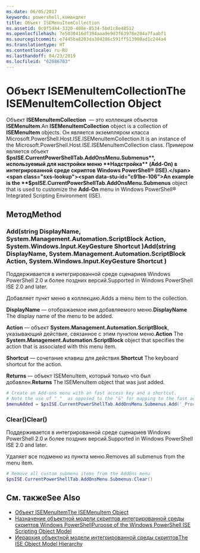 ```yaml
---
ms.date: 06/05/2017
keywords: powershell,командлет
title: Объект ISEMenuItemCollection
ms.assetid: 0c0f5484-3320-408e-8534-5bd1c8e48512
ms.openlocfilehash: 7e5030416df394aaa9e9d3f63978e204a7faabf1
ms.sourcegitcommit: e7445ba8203da304286c591ff513900ad1c244a4
ms.translationtype: HT
ms.contentlocale: ru-RU
ms.lasthandoff: 04/23/2019
ms.locfileid: "62086703"
---
```

# <a name="the-isemenuitemcollection-object"></a><span data-ttu-id="c91be-103">Объект ISEMenuItemCollection</span><span class="sxs-lookup"><span data-stu-id="c91be-103">The ISEMenuItemCollection Object</span></span>

<span data-ttu-id="c91be-104">Объект **ISEMenuItemCollection**  — это коллекция объектов **ISEMenuItem**.</span><span class="sxs-lookup"><span data-stu-id="c91be-104">An **ISEMenuItemCollection** object is a collection of **ISEMenuItem** objects.</span></span> <span data-ttu-id="c91be-105">Он является экземпляром класса Microsoft.PowerShell.Host.ISE.ISEMenuItemCollection.</span><span class="sxs-lookup"><span data-stu-id="c91be-105">It is an instance of the Microsoft.PowerShell.Host.ISE.ISEMenuItemCollection class.</span></span> <span data-ttu-id="c91be-106">Примером является объект **$psISE.CurrentPowerShellTab.AddOnsMenu.Submenus**, используемый для настройки меню **Надстройка** (Add-On) в интегрированной среде скриптов Windows PowerShell® (ISE).</span><span class="sxs-lookup"><span data-stu-id="c91be-106">An example is the **$psISE.CurrentPowerShellTab.AddOnsMenu.Submenus** object that is used to customize the **Add-On** menu in Windows PowerShell® Integrated Scripting Environment (ISE).</span></span>

## <a name="method"></a><span data-ttu-id="c91be-107">Метод</span><span class="sxs-lookup"><span data-stu-id="c91be-107">Method</span></span>

### <a name="addstring-displayname-systemmanagementautomationscriptblock-action-systemwindowsinputkeygesture-shortcut-"></a><span data-ttu-id="c91be-108">Add\(string DisplayName, System.Management.Automation.ScriptBlock Action, System.Windows.Input.KeyGesture Shortcut \)</span><span class="sxs-lookup"><span data-stu-id="c91be-108">Add\(string DisplayName, System.Management.Automation.ScriptBlock Action, System.Windows.Input.KeyGesture Shortcut \)</span></span>

<span data-ttu-id="c91be-109">Поддерживается в интегрированной среде сценариев Windows PowerShell 2.0 и более поздних версий.</span><span class="sxs-lookup"><span data-stu-id="c91be-109">Supported in Windows PowerShell ISE 2.0 and later.</span></span>

<span data-ttu-id="c91be-110">Добавляет пункт меню в коллекцию.</span><span class="sxs-lookup"><span data-stu-id="c91be-110">Adds a menu item to the collection.</span></span>

<span data-ttu-id="c91be-111">**DisplayName** — отображаемое имя добавляемого меню.</span><span class="sxs-lookup"><span data-stu-id="c91be-111">**DisplayName** The display name of the menu to be added.</span></span>

<span data-ttu-id="c91be-112">**Action** — объект **System.Management.Automation.ScriptBlock**, указывающий действие, связанное с этим пунктом меню.</span><span class="sxs-lookup"><span data-stu-id="c91be-112">**Action** The **System.Management.Automation.ScriptBlock** object that specifies the action that is associated with this menu item.</span></span>

<span data-ttu-id="c91be-113">**Shortcut** — сочетание клавиш для действия.</span><span class="sxs-lookup"><span data-stu-id="c91be-113">**Shortcut** The keyboard shortcut for the action.</span></span>

<span data-ttu-id="c91be-114">**Returns** — объект ISEMenuItem, который только что был добавлен.</span><span class="sxs-lookup"><span data-stu-id="c91be-114">**Returns** The ISEMenuItem object that was just added.</span></span>

```powershell
# Create an Add-ons menu with an fast access key and a shortcut.
# Note the use of "_"  as opposed to the "&" for mapping to the fast access key letter for the menu item.
$menuAdded = $psISE.CurrentPowerShellTab.AddOnsMenu.Submenus.Add('_Process', {Get-Process}, 'Alt+P')
```

### <a name="clear"></a><span data-ttu-id="c91be-115">Clear\(\)</span><span class="sxs-lookup"><span data-stu-id="c91be-115">Clear\(\)</span></span>

<span data-ttu-id="c91be-116">Поддерживается в интегрированной среде сценариев Windows PowerShell 2.0 и более поздних версий.</span><span class="sxs-lookup"><span data-stu-id="c91be-116">Supported in Windows PowerShell ISE 2.0 and later.</span></span>

<span data-ttu-id="c91be-117">Удаляет все подменю из пункта меню.</span><span class="sxs-lookup"><span data-stu-id="c91be-117">Removes all submenus from the menu item.</span></span>

```powershell
# Remove all custom submenu items from the AddOns menu
$psISE.CurrentPowerShellTab.AddOnsMenu.Submenus.Clear()
```

## <a name="see-also"></a><span data-ttu-id="c91be-118">См. также</span><span class="sxs-lookup"><span data-stu-id="c91be-118">See Also</span></span>

- [<span data-ttu-id="c91be-119">Объект ISEMenuItem</span><span class="sxs-lookup"><span data-stu-id="c91be-119">The ISEMenuItem Object</span></span>](The-ISEMenuItem-Object.md)
- [<span data-ttu-id="c91be-120">Назначение объектной модели скриптов интегрированной среды скриптов Windows PowerShell</span><span class="sxs-lookup"><span data-stu-id="c91be-120">Purpose of the Windows PowerShell ISE Scripting Object Model</span></span>](Purpose-of-the-Windows-PowerShell-ISE-Scripting-Object-Model.md)
- [<span data-ttu-id="c91be-121">Иерархия объектной модели интегрированной среды скриптов</span><span class="sxs-lookup"><span data-stu-id="c91be-121">The ISE Object Model Hierarchy</span></span>](The-ISE-Object-Model-Hierarchy.md)